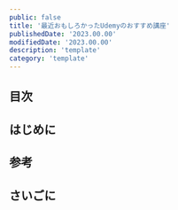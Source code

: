 ```yaml
---
public: false
title: '最近おもしろかったUdemyのおすすめ講座'
publishedDate: '2023.00.00'
modifiedDate: '2023.00.00'
description: 'template'
category: 'template'
---
```


## 目次

## はじめに

## 参考

## さいごに
